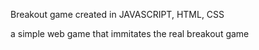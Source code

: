 Breakout game 
created in JAVASCRIPT, HTML, CSS

a simple web game that immitates the real breakout game
